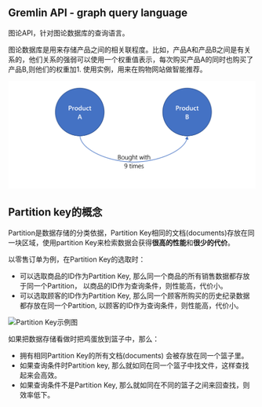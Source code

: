 ## Gremlin API - graph query language
图论API，针对图论数据库的查询语言。 

图论数据库是用来存储产品之间的相关联程度。比如，产品A和产品B之间是有关系的，他们关系的强弱可以使用一个权重值表示，每次购买产品A的同时也购买了产品B,则他们的权重加1. 使用实例，用来在购物网站做智能推荐。

![示例图](media/graph-example.png)

## Partition key的概念

Partition是数据存储的分类依据，Partition Key相同的文档(documents)存放在同一块区域，使用partition Key来检索数据会获得**很高的性能**和**很少的代价**。

以零售订单为例，在Partition Key的选取时：
- 可以选取商品的ID作为Partition Key, 那么同一个商品的所有销售数据都存放于同一个Partition， 以商品的ID作为查询条件，则性能高，代价小。
- 可以选取顾客的ID作为Partition Key, 那么同一个顾客所购买的历史纪录数据都存放在同一个Partition, 以顾客的ID作为查询条件，则性能高，代价小。

![Partition Key示例图](../media/partitionkey.png)

如果把数据存储看做时把鸡蛋放到篮子中，那么：
- 拥有相同Partition Key的所有文档(documents) 会被存放在同一个篮子里。
- 如果查询条件时Partition key, 那么就如同在同一个篮子中找文件，这样查找起来会高效。
- 如果查询条件不是Partition Key, 那么就如同在不同的篮子之间来回查找，则效率低下。
